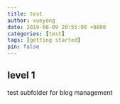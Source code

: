 ```yaml
---
title: test
author: xueyong
date: 2019-08-09 20:55:00 +0800
categories: [test]
tags: [getting started]
pin: false
---
```


## level 1
test subfolder for blog management

